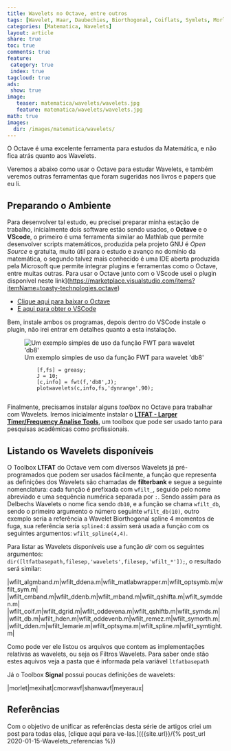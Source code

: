 ```yaml
---
title: Wavelets no Octave, entre outros
tags: [Wavelet, Haar, Daubechies, Biorthogonal, Coiflats, Symlets, Morlet, Mexican Hat, Meyer, octave]
categories: [Matematica, Wavelets]
layout: article
share: true
toc: true
comments: true
feature:
 category: true
 index: true
tagcloud: true
ads: 
 show: true
image:
   teaser: matematica/wavelets/wavelets.jpg
   feature: matematica/wavelets/wavelets.jpg
math: true
images:
  dir: /images/matematica/wavelets/
---
```


O Octave é uma excelente ferramenta para estudos da Matemática, e não fica atrás quanto aos Wavelets.

<!--more-->

Veremos a abaixo como usar o Octave para estudar Wavelets, e também veremos outras ferramentas que foram sugeridas nos livros e papers que eu li.

## Preparando o Ambiente

Para desenvolver tal estudo, eu precisei preparar minha estação de trabalho, inicialmente dois software estão sendo usados, o **Octave** e o **VScode**, o primeiro é uma ferramenta similar ao Mathlab que permite desenvolver scripts matemáticos, produzida pela projeto GNU é _Open Source_ e gratuita, muito útil para o estudo e avanço no domínio da matemática, o segundo talvez mais conhecido é uma IDE aberta produzida pela Microsoft que permite integrar plugins e ferramentas como o Octave, entre muitas outras. Para usar o Octave junto com o VScode usei o plugin disponível neste link](https://marketplace.visualstudio.com/items?itemName=toasty-technologies.octave)

* [Clique aqui para baixar o Octave](https://www.gnu.org/software/octave/download.html)
* [E aqui para obter o VSCode](https://code.visualstudio.com/download)

Bem, instale ambos os programas, depois dentro do VSCode instale o plugin, não irei entrar em detalhes quanto a esta instalação.


<figure class="image">
  <img src="{{site.url}}/{{page.images.dir}}/ltflat-wavelet-plotwavelet-db8.png" alt="Um exemplo simples de uso da função FWT para wavelet 'db8'" >
  <figcaption> Um exemplo simples de uso da função FWT para wavelet 'db8'</br>
    <code>
    [f,fs] = greasy;
    J = 10;
    [c,info] = fwt(f,'db8',J);
    plotwavelets(c,info,fs,'dynrange',90);
    </code>
  </figcaption>
</figure>

Finalmente, precisamos instalar alguns _toolbox_ no Octave para trabalhar com Wavelets. Iremos inicialmente instalar o [**LTFAT - Larger Timer/Frequency Analise Tools**](https://octave.sourceforge.io/ltfat/index.html), um toolbox que pode ser usado tanto para pesquisas acadêmicas como profissionais.

## Listando os Wavelets disponíveis

O Toolbox **LTFAT** do Octave vem com diversos Wavelets já pré-programados que podem ser usados fácilmente, a função que representa as definições dos Wavelets são chamadas de **filterbank** e segue a seguinte nomenclatura: cada função é prefixada com `wfilt_`, seguido pelo nome abreviado e uma sequência numérica separada por `:`. Sendo assim para as Delbechs Wavelets o nome fica sendo `db10`, e a função se chama `wfilt_db`, sendo o primeiro argumento o número seguinte `wfilt_db(10)`, outro exemplo seria a referência a Wavelet Biorthogonal spline 4 momentos de fuga, sua referência seria `spline4:4` assim será usada a função com os seguintes argumentos: `wfilt_spline(4,4)`.

Para listar as Wavelets disponíveis use a função _dir_ com os seguintes argumentos: `dir([ltfatbasepath,filesep,'wavelets',filesep,'wfilt_*']);`, o resultado será similar:

|wfilt_algmband.m|wfilt_ddena.m|wfilt_matlabwrapper.m|wfilt_optsymb.m|wfilt_sym.m|
|wfilt_cmband.m|wfilt_ddenb.m|wfilt_mband.m|wfilt_qshifta.m|wfilt_symdden.m|
|wfilt_coif.m|wfilt_dgrid.m|wfilt_oddevena.m|wfilt_qshiftb.m|wfilt_symds.m|
|wfilt_db.m|wfilt_hden.m|wfilt_oddevenb.m|wfilt_remez.m|wfilt_symorth.m|
|wfilt_dden.m|wfilt_lemarie.m|wfilt_optsyma.m|wfilt_spline.m|wfilt_symtight.m|

Como pode ver ele listou os arquivos que contem as implementações relativas as wavelets, ou seja os Filtros Wavelets. Para saber onde stão estes aquivos veja a pasta que é informada pela variável `ltfatbasepath`

Já o Toolbox **Signal** possui poucas definições de wavelets:

|morlet|mexihat|cmorwavf|shanwavf|meyeraux|

## Referências

Com o objetivo de unificar as referências desta série de artigos criei um post para todas elas, [clique aqui para ve-las.]({{site.url}}/{% post_url 2020-01-15-Wavelets_referencias %})
